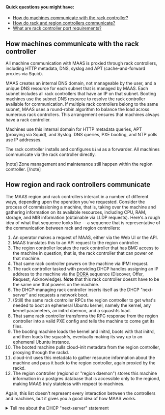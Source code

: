 <!-- deb-2-7-cli
||2.7|2.8|2.9|
|-----:|:-----:|:-----:|:-----:|
|Snap|[CLI](/t/maas-communication-snap-2-7-cli/2826) ~ [UI](/t/maas-communication-snap-2-7-ui/2827)|[CLI](/t/maas-communication-snap-2-8-cli/2828) ~ [UI](/t/maas-communication-snap-2-8-ui/2829)|[CLI](/t/maas-communication-snap-2-9-cli/2830) ~ [UI](/t/maas-communication-snap-2-9-ui/2831)|
|Packages|CLI ~ [UI](/t/maas-communication-deb-2-7-ui/2833)|[CLI](/t/maas-communication-deb-2-8-cli/2834) ~ [UI](/t/maas-communication-deb-2-8-ui/2835)|[CLI](/t/maas-communication-deb-2-9-cli/2836) ~ [UI](/t/maas-communication-deb-2-9-ui/2837)|
 deb-2-7-cli -->

<!-- deb-2-7-ui
||2.7|2.8|2.9|
|-----:|:-----:|:-----:|:-----:|
|Snap|[CLI](/t/maas-communication-snap-2-7-cli/2826) ~ [UI](/t/maas-communication-snap-2-7-ui/2827)|[CLI](/t/maas-communication-snap-2-8-cli/2828) ~ [UI](/t/maas-communication-snap-2-8-ui/2829)|[CLI](/t/maas-communication-snap-2-9-cli/2830) ~ [UI](/t/maas-communication-snap-2-9-ui/2831)|
|Packages|[CLI](/t/maas-communication-deb-2-7-cli/2832) ~ UI|[CLI](/t/maas-communication-deb-2-8-cli/2834) ~ [UI](/t/maas-communication-deb-2-8-ui/2835)|[CLI](/t/maas-communication-deb-2-9-cli/2836) ~ [UI](/t/maas-communication-deb-2-9-ui/2837)|
 deb-2-7-ui -->

<!-- deb-2-8-cli
||2.7|2.8|2.9|
|-----:|:-----:|:-----:|:-----:|
|Snap|[CLI](/t/maas-communication-snap-2-7-cli/2826) ~ [UI](/t/maas-communication-snap-2-7-ui/2827)|[CLI](/t/maas-communication-snap-2-8-cli/2828) ~ [UI](/t/maas-communication-snap-2-8-ui/2829)|[CLI](/t/maas-communication-snap-2-9-cli/2830) ~ [UI](/t/maas-communication-snap-2-9-ui/2831)|
|Packages|[CLI](/t/maas-communication-deb-2-7-cli/2832) ~ [UI](/t/maas-communication-deb-2-7-ui/2833)|CLI ~ [UI](/t/maas-communication-deb-2-8-ui/2835)|[CLI](/t/maas-communication-deb-2-9-cli/2836) ~ [UI](/t/maas-communication-deb-2-9-ui/2837)|
 deb-2-8-cli -->

<!-- deb-2-8-ui
||2.7|2.8|2.9|
|-----:|:-----:|:-----:|:-----:|
|Snap|[CLI](/t/maas-communication-snap-2-7-cli/2826) ~ [UI](/t/maas-communication-snap-2-7-ui/2827)|[CLI](/t/maas-communication-snap-2-8-cli/2828) ~ [UI](/t/maas-communication-snap-2-8-ui/2829)|[CLI](/t/maas-communication-snap-2-9-cli/2830) ~ [UI](/t/maas-communication-snap-2-9-ui/2831)|
|Packages|[CLI](/t/maas-communication-deb-2-7-cli/2832) ~ [UI](/t/maas-communication-deb-2-7-ui/2833)|[CLI](/t/maas-communication-deb-2-8-cli/2834) ~ UI|[CLI](/t/maas-communication-deb-2-9-cli/2836) ~ [UI](/t/maas-communication-deb-2-9-ui/2837)|
 deb-2-8-ui -->

<!-- deb-2-9-cli
||2.7|2.8|2.9|
|-----:|:-----:|:-----:|:-----:|
|Snap|[CLI](/t/maas-communication-snap-2-7-cli/2826) ~ [UI](/t/maas-communication-snap-2-7-ui/2827)|[CLI](/t/maas-communication-snap-2-8-cli/2828) ~ [UI](/t/maas-communication-snap-2-8-ui/2829)|[CLI](/t/maas-communication-snap-2-9-cli/2830) ~ [UI](/t/maas-communication-snap-2-9-ui/2831)|
|Packages|[CLI](/t/maas-communication-deb-2-7-cli/2832) ~ [UI](/t/maas-communication-deb-2-7-ui/2833)|[CLI](/t/maas-communication-deb-2-8-cli/2834) ~ [UI](/t/maas-communication-deb-2-8-ui/2835)|CLI ~ [UI](/t/maas-communication-deb-2-9-ui/2837)|
 deb-2-9-cli -->

<!-- deb-2-9-ui
||2.7|2.8|2.9|
|-----:|:-----:|:-----:|:-----:|
|Snap|[CLI](/t/maas-communication-snap-2-7-cli/2826) ~ [UI](/t/maas-communication-snap-2-7-ui/2827)|[CLI](/t/maas-communication-snap-2-8-cli/2828) ~ [UI](/t/maas-communication-snap-2-8-ui/2829)|[CLI](/t/maas-communication-snap-2-9-cli/2830) ~ [UI](/t/maas-communication-snap-2-9-ui/2831)|
|Packages|[CLI](/t/maas-communication-deb-2-7-cli/2832) ~ [UI](/t/maas-communication-deb-2-7-ui/2833)|[CLI](/t/maas-communication-deb-2-8-cli/2834) ~ [UI](/t/maas-communication-deb-2-8-ui/2835)|[CLI](/t/maas-communication-deb-2-9-cli/2836) ~ UI|
 deb-2-9-ui -->

<!-- snap-2-7-cli
||2.7|2.8|2.9|
|-----:|:-----:|:-----:|:-----:|
|Snap|CLI ~ [UI](/t/maas-communication-snap-2-7-ui/2827)|[CLI](/t/maas-communication-snap-2-8-cli/2828) ~ [UI](/t/maas-communication-snap-2-8-ui/2829)|[CLI](/t/maas-communication-snap-2-9-cli/2830) ~ [UI](/t/maas-communication-snap-2-9-ui/2831)|
|Packages|[CLI](/t/maas-communication-deb-2-7-cli/2832) ~ [UI](/t/maas-communication-deb-2-7-ui/2833)|[CLI](/t/maas-communication-deb-2-8-cli/2834) ~ [UI](/t/maas-communication-deb-2-8-ui/2835)|[CLI](/t/maas-communication-deb-2-9-cli/2836) ~ [UI](/t/maas-communication-deb-2-9-ui/2837)|
 snap-2-7-cli -->

<!-- snap-2-7-ui
||2.7|2.8|2.9|
|-----:|:-----:|:-----:|:-----:|
|Snap|[CLI](/t/maas-communication-snap-2-7-cli/2826) ~ UI|[CLI](/t/maas-communication-snap-2-8-cli/2828) ~ [UI](/t/maas-communication-snap-2-8-ui/2829)|[CLI](/t/maas-communication-snap-2-9-cli/2830) ~ [UI](/t/maas-communication-snap-2-9-ui/2831)|
|Packages|[CLI](/t/maas-communication-deb-2-7-cli/2832) ~ [UI](/t/maas-communication-deb-2-7-ui/2833)|[CLI](/t/maas-communication-deb-2-8-cli/2834) ~ [UI](/t/maas-communication-deb-2-8-ui/2835)|[CLI](/t/maas-communication-deb-2-9-cli/2836) ~ [UI](/t/maas-communication-deb-2-9-ui/2837)|
 snap-2-7-ui -->

<!-- snap-2-8-cli
||2.7|2.8|2.9|
|-----:|:-----:|:-----:|:-----:|
|Snap|[CLI](/t/maas-communication-snap-2-7-cli/2826) ~ [UI](/t/maas-communication-snap-2-7-ui/2827)|CLI ~ [UI](/t/maas-communication-snap-2-8-ui/2829)|[CLI](/t/maas-communication-snap-2-9-cli/2830) ~ [UI](/t/maas-communication-snap-2-9-ui/2831)|
|Packages|[CLI](/t/maas-communication-deb-2-7-cli/2832) ~ [UI](/t/maas-communication-deb-2-7-ui/2833)|[CLI](/t/maas-communication-deb-2-8-cli/2834) ~ [UI](/t/maas-communication-deb-2-8-ui/2835)|[CLI](/t/maas-communication-deb-2-9-cli/2836) ~ [UI](/t/maas-communication-deb-2-9-ui/2837)|
 snap-2-8-cli -->

<!-- snap-2-8-ui
||2.7|2.8|2.9|
|-----:|:-----:|:-----:|:-----:|
|Snap|[CLI](/t/maas-communication-snap-2-7-cli/2826) ~ [UI](/t/maas-communication-snap-2-7-ui/2827)|[CLI](/t/maas-communication-snap-2-8-cli/2828) ~ UI|[CLI](/t/maas-communication-snap-2-9-cli/2830) ~ [UI](/t/maas-communication-snap-2-9-ui/2831)|
|Packages|[CLI](/t/maas-communication-deb-2-7-cli/2832) ~ [UI](/t/maas-communication-deb-2-7-ui/2833)|[CLI](/t/maas-communication-deb-2-8-cli/2834) ~ [UI](/t/maas-communication-deb-2-8-ui/2835)|[CLI](/t/maas-communication-deb-2-9-cli/2836) ~ [UI](/t/maas-communication-deb-2-9-ui/2837)|
 snap-2-8-ui -->

<!-- snap-2-9-cli
||2.7|2.8|2.9|
|-----:|:-----:|:-----:|:-----:|
|Snap|[CLI](/t/maas-communication-snap-2-7-cli/2826) ~ [UI](/t/maas-communication-snap-2-7-ui/2827)|[CLI](/t/maas-communication-snap-2-8-cli/2828) ~ [UI](/t/maas-communication-snap-2-8-ui/2829)|CLI ~ [UI](/t/maas-communication-snap-2-9-ui/2831)|
|Packages|[CLI](/t/maas-communication-deb-2-7-cli/2832) ~ [UI](/t/maas-communication-deb-2-7-ui/2833)|[CLI](/t/maas-communication-deb-2-8-cli/2834) ~ [UI](/t/maas-communication-deb-2-8-ui/2835)|[CLI](/t/maas-communication-deb-2-9-cli/2836) ~ [UI](/t/maas-communication-deb-2-9-ui/2837)|
 snap-2-9-cli -->

<!-- snap-2-9-ui
||2.7|2.8|2.9|
|-----:|:-----:|:-----:|:-----:|
|Snap|[CLI](/t/maas-communication-snap-2-7-cli/2826) ~ [UI](/t/maas-communication-snap-2-7-ui/2827)|[CLI](/t/maas-communication-snap-2-8-cli/2828) ~ [UI](/t/maas-communication-snap-2-8-ui/2829)|[CLI](/t/maas-communication-snap-2-9-cli/2830) ~ UI|
|Packages|[CLI](/t/maas-communication-deb-2-7-cli/2832) ~ [UI](/t/maas-communication-deb-2-7-ui/2833)|[CLI](/t/maas-communication-deb-2-8-cli/2834) ~ [UI](/t/maas-communication-deb-2-8-ui/2835)|[CLI](/t/maas-communication-deb-2-9-cli/2836) ~ [UI](/t/maas-communication-deb-2-9-ui/2837)|
 snap-2-9-ui -->

<!-- deb-2-7-cli
MAAS communication happens in a strict hierarchy, flowing from the UI/API through the region controller, to the rack controller, to the machines (and back).  While [high availability](/t/high-availability/2688) (HA) may add controllers, it does not change the flow of communication through the MAAS system.  Understanding this message flow may help you with the machine topics which follow.
deb-2-7-cli -->

<!-- deb-2-7-ui
MAAS communication happens in a strict hierarchy, flowing from the UI/API through the region controller, to the rack controller, to the machines (and back).  While [high availability](/t/high-availability/2689) (HA) may add controllers, it does not change the flow of communication through the MAAS system.  Understanding this message flow may help you with the machine topics which follow.
deb-2-7-ui -->

<!-- deb-2-8-cli
MAAS communication happens in a strict hierarchy, flowing from the UI/API through the region controller, to the rack controller, to the machines (and back).  While [high availability](/t/high-availability/2690) (HA) may add controllers, it does not change the flow of communication through the MAAS system.  Understanding this message flow may help you with the machine topics which follow.
deb-2-8-cli -->

<!-- deb-2-8-ui
MAAS communication happens in a strict hierarchy, flowing from the UI/API through the region controller, to the rack controller, to the machines (and back).  While [high availability](/t/high-availability/2691) (HA) may add controllers, it does not change the flow of communication through the MAAS system.  Understanding this message flow may help you with the machine topics which follow.
deb-2-8-ui -->

<!-- deb-2-9-cli
MAAS communication happens in a strict hierarchy, flowing from the UI/API through the region controller, to the rack controller, to the machines (and back).  While [high availability](/t/high-availability/2692) (HA) may add controllers, it does not change the flow of communication through the MAAS system.  Understanding this message flow may help you with the machine topics which follow.
deb-2-9-cli -->

<!-- deb-2-9-ui
MAAS communication happens in a strict hierarchy, flowing from the UI/API through the region controller, to the rack controller, to the machines (and back).  While [high availability](/t/high-availability/2693) (HA) may add controllers, it does not change the flow of communication through the MAAS system.  Understanding this message flow may help you with the machine topics which follow.
deb-2-9-ui -->

<!-- snap-2-7-cli
MAAS communication happens in a strict hierarchy, flowing from the UI/API through the region controller, to the rack controller, to the machines (and back).  While [high availability](/t/high-availability/2682) (HA) may add controllers, it does not change the flow of communication through the MAAS system.  Understanding this message flow may help you with the machine topics which follow.
snap-2-7-cli -->

<!-- snap-2-7-ui
MAAS communication happens in a strict hierarchy, flowing from the UI/API through the region controller, to the rack controller, to the machines (and back).  While [high availability](/t/high-availability/2683) (HA) may add controllers, it does not change the flow of communication through the MAAS system.  Understanding this message flow may help you with the machine topics which follow.
snap-2-7-ui -->

<!-- snap-2-8-cli
MAAS communication happens in a strict hierarchy, flowing from the UI/API through the region controller, to the rack controller, to the machines (and back).  While [high availability](/t/high-availability/2684) (HA) may add controllers, it does not change the flow of communication through the MAAS system.  Understanding this message flow may help you with the machine topics which follow.
snap-2-8-cli -->

<!-- snap-2-8-ui
MAAS communication happens in a strict hierarchy, flowing from the UI/API through the region controller, to the rack controller, to the machines (and back).  While [high availability](/t/high-availability/2685) (HA) may add controllers, it does not change the flow of communication through the MAAS system.  Understanding this message flow may help you with the machine topics which follow.
snap-2-8-ui -->

<!-- snap-2-9-cli
MAAS communication happens in a strict hierarchy, flowing from the UI/API through the region controller, to the rack controller, to the machines (and back).  While [high availability](/t/high-availability/2686) (HA) may add controllers, it does not change the flow of communication through the MAAS system.  Understanding this message flow may help you with the machine topics which follow.
snap-2-9-cli -->

<!-- snap-2-9-ui
MAAS communication happens in a strict hierarchy, flowing from the UI/API through the region controller, to the rack controller, to the machines (and back).  While [high availability](/t/high-availability/2687) (HA) may add controllers, it does not change the flow of communication through the MAAS system.  Understanding this message flow may help you with the machine topics which follow.
snap-2-9-ui -->

#### Quick questions you might have:

* [How do machines communicate with the rack controller?](#heading--machinerack)
* [How do rack and region controllers communicate?](#heading--rackregion)
* [What are rack controller port requirements?](/t/hardening-your-maas-installation/1381#heading--firewalls)

<h2 id="heading--machinerack">How machines communicate with the rack controller</h2>

All machine communication with MAAS is proxied through rack controllers, including HTTP metadata, DNS, syslog and APT (cache-and-forward proxies via Squid). 

MAAS creates an internal DNS domain, not manageable by the user, and a unique DNS resource for each subnet that is managed by MAAS. Each subnet includes all rack controllers that have an IP on that subnet. Booting machines use the subnet DNS resource to resolve the rack controller available for communication. If multiple rack controllers belong to the same subnet, MAAS uses a round-robin algorithm to balance the load across numerous rack controllers. This arrangement ensures that machines always have a rack controller.

Machines use this internal domain for HTTP metadata queries, APT (proxying via Squid), and Syslog. DNS queries, PXE booting, and NTP polls use IP addresses.

The rack controller installs and configures `bind` as a forwarder. All machines communicate via the rack controller directly.

[note]
Zone management and maintenance still happen within the region controller.
[/note]

<h2 id="heading--rackregion">How region and rack controllers communicate</h2>

The MAAS region and rack controllers interact in a number of different ways, depending upon the operation you've requested.  Consider the process of commissioning a machine, that is, taking over the machine and gathering information on its available resources, including CPU, RAM, storage, and MIB information (obtainable via LLDP requests).  Here's a rough idea of what that sequence looks like -- a sequence that is representative of the communication between rack and region controllers:

1. An operator makes a request of MAAS, either via the Web UI or the API.  
2. MAAS translates this to an API request to the region controller.
3. The region controller locates the rack controller that has BMC access to the machine in question, that is, the rack controller that can power on that machine.
4. That same rack controller powers on the machine via IPMI request.
5. The rack controller tasked with providing DHCP handles assigning an IP address to the machine via the [DORA](/t/concepts-and-terms/785#heading--dhcp) sequence (Discover, Offer, Request, Acknowledge).  **Note** that this rack controller doesnt have to be the same one that powers on the machine.
6. The DHCP-managing rack controller inserts itself as the DHCP "next-server" and requests a network boot.
7. (Still) the same rack controller RPCs the region controller to get what's needed to boot an ephemeral Ubuntu kernel, namely the kernel, any kernel parameters, an initrd daemon, and a squashfs load.
8. That same rack controller transforms the RPC response from the region controller into a valid PXE config and tells the machine to come get its files.
9. The booting machine loads the kernel and initrd, boots with that initrd, and then loads the squashfs, eventually making its way up to an ephemeral Ubuntu instance.
10. The booted machine pulls cloud-init metadata from the region controller, proxying through the rackd.
11. cloud-init uses this metadata to gather resource information about the machine and pass it back to the region controller, again proxied by the rackd.
12. The region controller (regiond or "region daemon") stores this machine information in a postgres database that is accessible only to the regiond, making MAAS truly stateless with respect to machines.

Again, this list doesn't represent every interaction between the controllers and machines, but it gives you a good idea of how MAAS works.

<details><summary>Tell me about the DHCP "next-server" statement</summary>

The `next-server` directive is used to specify the host address from which an initial boot file is to be loaded, usually a TFTP server.  In the case of MAAS, the rack controller providing DHCP actually inserts itself, since it can proxy (broker) the delivery of boot bits to the machine in question.
</details>